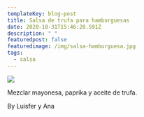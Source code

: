 ```yaml
---
templateKey: blog-post
title: Salsa de trufa para hamburguesas
date: 2020-10-31T15:46:20.591Z
description: " "
featuredpost: false
featuredimage: /img/salsa-hamburguesa.jpg
tags:
  - salsa
---
```

![](/img/salsa-hamburguesa.jpg)

Mezclar mayonesa, paprika y aceite de trufa.

By Luisfer y Ana